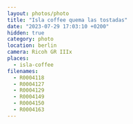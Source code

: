 ```yaml
---
layout: photos/photo
title: "Isla coffee quema las tostadas"
date: "2023-07-29 17:03:10 +0200"
hidden: true
category: photo
location: berlin
camera: Ricoh GR IIIx
places:
  - isla-coffee
filenames:
  - R0004118
  - R0004127
  - R0004129
  - R0004149
  - R0004150
  - R0004163
---
```

